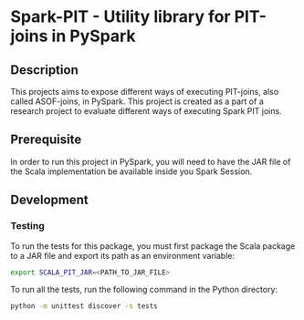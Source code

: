 # Spark-PIT - Utility library for PIT-joins in PySpark

## Description

This projects aims to expose different ways of executing PIT-joins, also called ASOF-joins, in PySpark. This project is created as a part of a research project to evaluate different ways of executing Spark PIT joins.

## Prerequisite

In order to run this project in PySpark, you will need to have the JAR file of the Scala implementation be available inside you Spark Session.

## Development

### Testing

To run the tests for this package, you must first package the Scala package to a JAR file and export its path as an environment variable:

```bash
export SCALA_PIT_JAR=<PATH_TO_JAR_FILE>
```

To run all the tests, run the following command in the Python directory:

```bash
python -m unittest discover -s tests
```
